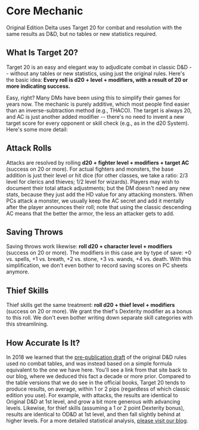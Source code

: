 # Core Mechanic

Original Edition Delta uses Target 20 for combat and resolution with the
same results as D&D, but no tables or new statistics required.

## What Is Target 20?

Target 20 is an easy and elegant way to adjudicate combat in classic D&D
-- without any tables or new statistics, using just the original rules.
Here's the basic idea: **Every roll is d20 + level + modifiers, with a
result of 20 or more indicating success.**

Easy, right? Many DMs have been using this to simplify their games for
years now. The mechanic is purely additive, which most people find
easier than an inverse-subtraction method (e.g., THACO). The target is
always 20, and AC is just another added modifier -- there's no need to
invent a new target score for every opponent or skill check (e.g., as in
the d20 System). Here's some more detail:

## Attack Rolls

Attacks are resolved by rolling **d20 + fighter level + modifiers +
target AC** (success on 20 or more). For actual fighters and monsters,
the base addition is just their level or hit dice (for other classes, we
take a ratio: 2/3 level for clerics and thieves; 1/2 level for wizards).
Players may wish to document their total attack adjustments; but the DM
doesn't need any new stats, because they just add the HD value for any
attacking monsters. When PCs attack a monster, we usually keep the AC
secret and add it mentally after the player announces their roll; note
that using the classic descending AC means that the better the armor,
the less an attacker gets to add.

## Saving Throws

Saving throws work likewise: **roll d20 + character level + modifiers**
(success on 20 or more). The modifiers in this case are by type of save:
+0 vs. spells, +1 vs. breath, +2 vs. stone, +3 vs. wands, +4 vs. death.
With this simplification, we don't even bother to record saving scores
on PC sheets anymore.

## Thief Skills

Thief skills get the same treatment: **roll d20 + thief level +
modifiers** (success on 20 or more). We grant the thief's Dexterity
modifier as a bonus to this roll. We don't even bother writing down
separate skill categories with this streamlining.

## How Accurate Is It?

In 2018 we learned that the [pre-publication
draft](http://playingattheworld.blogspot.com/2018/09/why-did-armor-class-descend-from-9-to-2.html)
of the original D&D rules used no combat tables, and was instead based
on a simple formula equivalent to the one we have here. You\'ll see a
link from that site back to our blog, where we deduced this fact a
decade or more prior. Compared to the table versions that we do see in
the official books, Target 20 tends to produce results, on average,
within 1 or 2 pips (regardless of which classic edition you use). For
example, with attacks, the results are identical to Original D&D at 1st
level, and grow a bit more generous with advancing levels. Likewise, for
thief skills (assuming a 1 or 2 point Dexterity bonus), results are
identical to OD&D at 1st level, and then fall slightly behind at higher
levels. For a more detailed statistical analysis, [please visit our
blog](http://deltasdnd.blogspot.com/2018/02/target-20-system-accuracy.html).
